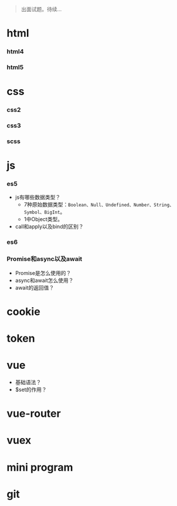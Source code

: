 > 出面试题。待续...

# html
### html4
### html5

# css
### css2
### css3
### scss

# js
### es5
* js有哪些数据类型？
  - 7种原始数据类型：`Boolean、Null、Undefined、Number、String、Symbol、BigInt`。
  - 1中Object类型。
* call和apply以及bind的区别？
### es6
### Promise和async以及await
* Promise是怎么使用的？
* async和await怎么使用？
* await的返回值？

# cookie

# token

# vue
* 基础语法？
* $set的作用？
# vue-router
# vuex

# mini program

# git
